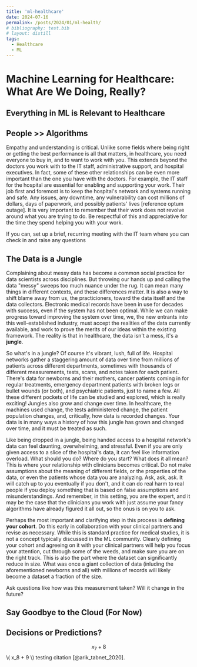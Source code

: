 ```yaml
---
title: 'ml-healthcare'
date: 2024-07-16
permalink: /posts/2024/01/ml-health/
# bibliography: test.bib
# layout: distill
tags:
  - Healthcare
  - ML
---
```


# Machine Learning for Healthcare: What Are We Doing, Really?


## Everything in ML is Relevant to Healthcare

## People >> Algorithms

Empathy and understanding is critical. Unlike some fields where being right or getting the best performance is all that matters, in healthcare, you need everyone to buy in, and to want to work with you. This extends beyond the doctors you work with to the IT staff, administrative support, and hospital executives. In fact, some of these other relationships can be even more important than the one you have with the doctors. For example, the IT staff for the hospital are essential for enabling and supporting your work. Their job first and foremost is to keep the hospital's network and systems running and safe. Any issues, any downtime, any vulnerability can cost millions of dollars, days of paperwork, and possibly patients' lives [reference optum outage]. It is very important to remember that their work does not revolve around what you are trying to do. Be respectful of this and appreciative for the time they spend helping you with your work. 

If you can, set up a brief, recurring meeting with the IT team where you can check in and raise any questions

## The Data is a Jungle
Complaining about messy data has become a common social practice for data scientists across disciplines. But throwing our hands up and calling the data "messy" sweeps too much nuance under the rug. It can mean many things in different contexts, and these differences matter. It is also a way to shift blame away from us, the practicioners, toward the data itself and the data collectors. Electronic medical records have been in use for decades with success, even if the system has not been optimal. While we can make progress toward improving the system over time, we, the new entrants into this well-established industry, must accept the realities of the data currently available, and work to prove the merits of our ideas within the existing framework. The reality is that in healthcare, the data isn't a mess, it's a __jungle__.

So what's in a jungle? Of course it's vibrant, lush, full of life. Hospital networks gather a staggering amount of data over time from millions of patients across different departments, sometimes with thousands of different measurements, tests, scans, and notes taken for each patient. There's data for newborns and their mothers, cancer patients coming in for regular treatments, emergency department patients with broken legs or bullet wounds (or both), and psychiatric patients, just to name a few. All these different pockets of life can be studied and explored, which is really exciting! Jungles also grow and change over time. In healthcare, the machines used change, the tests administered change, the patient population changes, and, critically, how data is recorded changes. Your data is in many ways a history of how this jungle has grown and changed over time, and it must be treated as such.

Like being dropped in a jungle, being handed access to a hospital network's data can feel daunting, overwhelming, and stressful. Even if you are only given access to a slice of the hospital's data, it can feel like information overload. What should you do? Where do you start? What does it all mean? This is where your relationship with clinicians becomes critical. Do not make assumptions about the meaning of different fields, or the properties of the data, or even the patients whose data you are analyzing. Ask, ask, ask. It will catch up to you eventually if you don't, and it can do real harm to real people if you deploy something that is based on false assumptions and misunderstandings. And remember, in this setting, you are the expert, and it may be the case that the clinicians you work with just assume your fancy algorithms have already figured it all out, so the onus is on you to ask.

Perhaps the most important and clarifying step in this process is __defining your cohort__. Do this early in collaboration with your clinical partners and revise as necessary. While this is standard practice for medical studies, it is not a concept typically discussed in the ML community. Clearly defining your cohort and agreeing on it with your clinical partners will help you focus your attention, cut through some of the weeds, and make sure you are on the right track. This is also the part where the dataset can significantly reduce in size. What was once a giant collection of data (inluding the aforementioned newborns and all) with millions of records will likely become a dataset a fraction of the size. 

Ask questions like how was this measurement taken? Will it change in the future? 


## Say Goodbye to the Cloud (For Now)

## Decisions or Predictions?
<!-- latex equations need to be in double $ or  -->
$$x_7 + 8$$
\\( x_8 + 9 \\)
testing citation [@arik_tabnet_2020].
<!-- $x_7 + 8$ -->

<!-- <d-cite key="arik_tabnet_2020"></d-cite> -->

